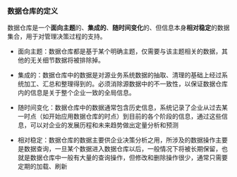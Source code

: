 ### 数据仓库的定义
数据仓库是一个**面向主题**的、**集成的**、**随时间变化**的、但信息本身**相对稳定**的数据集合，用于对管理决策过程的支持。

- 面向主题：数据仓库都是基于某个明确主题，仅需要与该主题相关的数据，其他的无关细节数据将被排除掉。

- 集成的：数据仓库中的数据是对源业务系统数据的抽取、清理的基础上经过系统加工、汇总和整理得到的。必须消除源数据中的不一致性，以保证数据仓库内的信息是关于整个企业一致的全局信息。

- 随时间变化：数据仓库中的数据通常包含历史信息，系统记录了企业从过去某一时点（如开始应用数据仓库的时点）到目前的各个阶段的信息，通过这些信息，可以对企业的发展历程和未来趋势做出定量分析和预测

- 相对稳定：数据仓库的数据主要供企业决策分析之用，所涉及的数据操作主要是数据查询，一旦某个数据进入数据仓库以后，一般情况下将被长期保留，也就是数据仓库中一般有大量的查询操作，但修改和删除操作很少，通常只需要定期的加载、刷新
